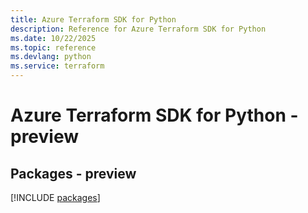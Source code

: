 ```yaml
---
title: Azure Terraform SDK for Python
description: Reference for Azure Terraform SDK for Python
ms.date: 10/22/2025
ms.topic: reference
ms.devlang: python
ms.service: terraform
---
```

# Azure Terraform SDK for Python - preview
## Packages - preview
[!INCLUDE [packages](terraform-index.md)]